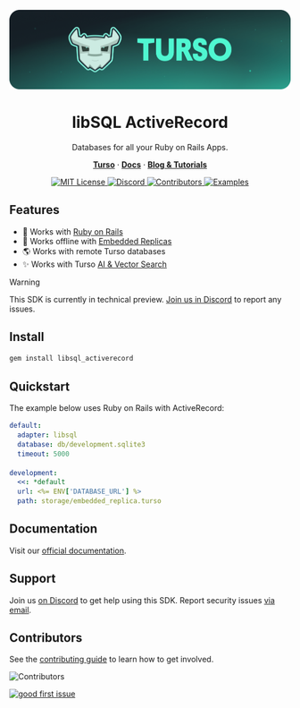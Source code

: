 <p align="center">
  <a href="https://tur.so/turso-activerecord">
    <picture>
      <img src="/.github/cover.png" alt="libSQL Ruby" />
    </picture>
  </a>
  <h1 align="center">libSQL ActiveRecord</h1>
</p>

<p align="center">
  Databases for all your Ruby on Rails Apps.
</p>

<p align="center">
  <a href="https://tur.so/turso-activerecord"><strong>Turso</strong></a> ·
  <a href="https://docs.turso.tech"><strong>Docs</strong></a> ·
  <a href="https://turso.tech/blog"><strong>Blog &amp; Tutorials</strong></a>
</p>

<p align="center">
  <a href="LICENSE">
    <picture>
      <img src="https://img.shields.io/github/license/tursodatabase/libsql-activrecord?color=0F624B" alt="MIT License" />
    </picture>
  </a>
  <a href="https://tur.so/discord-activerecord">
    <picture>
      <img src="https://img.shields.io/discord/933071162680958986?color=0F624B" alt="Discord" />
    </picture>
  </a>
  <a href="#contributors">
    <picture>
      <img src="https://img.shields.io/github/contributors/tursodatabase/libsql-activerecord?color=0F624B" alt="Contributors" />
    </picture>
  </a>
  <a href="/examples">
    <picture>
      <img src="https://img.shields.io/badge/browse-examples-0F624B" alt="Examples" />
    </picture>
  </a>
</p>

## Features

- 🚆 Works with [Ruby on Rails](https://rubyonrails.org)
- 🔌 Works offline with [Embedded Replicas](https://docs.turso.tech/features/embedded-replicas/introduction)
- 🌎 Works with remote Turso databases
- ✨ Works with Turso [AI & Vector Search](https://docs.turso.tech/features/ai-and-embeddings)

> [!WARNING]
> This SDK is currently in technical preview. <a href="https://tur.so/discord-activerecord">Join us in Discord</a> to report any issues.

## Install

```bash
gem install libsql_activerecord
```

## Quickstart

The example below uses Ruby on Rails with ActiveRecord:

```yml
default:
  adapter: libsql
  database: db/development.sqlite3
  timeout: 5000

development:
  <<: *default
  url: <%= ENV['DATABASE_URL'] %>
  path: storage/embedded_replica.turso
```

## Documentation

Visit our [official documentation](https://docs.turso.tech).

## Support

Join us [on Discord](https://tur.so/discord-activerecord) to get help using this SDK. Report security issues [via email](mailto:security@turso.tech).

## Contributors

See the [contributing guide](CONTRIBUTING.md) to learn how to get involved.

![Contributors](https://contrib.nn.ci/api?repo=tursodatabase/libsql-activerecord)

<a href="https://github.com/tursodatabase/libsql-activerecord/issues?q=is%3Aopen+is%3Aissue+label%3A%22good+first+issue%22">
  <picture>
    <img src="https://img.shields.io/github/issues-search/tursodatabase/libsql-activerecord?label=good%20first%20issue&query=label%3A%22good%20first%20issue%22%20&color=0F624B" alt="good first issue" />
  </picture>
</a>
